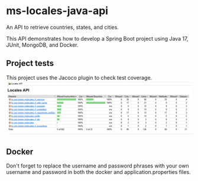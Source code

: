 # ms-locales-java-api
An API to retrieve countries, states, and cities.

This API demonstrates how to develop a Spring Boot project using Java 17, JUnit, MongoDB, and Docker.

## Project tests
This project uses the Jacoco plugin to check test coverage.
![Jacoco report](data/jacoco_report.png)

## Docker
Don't forget to replace the username and password phrases with your own username and password in both the docker and application.properties files.
